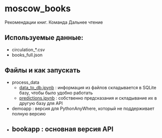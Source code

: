 # moscow_books

Рекомендации книг. Команда Дальнее чтение

## Используемые данные:

- circulation_*.csv
- books_full.json


## Файлы и как запускать

- process_data
  - [data_to_db.ipynb](https://github.com/dkbrz/moscow_books/blob/main/process_data/data_to_db.ipynb) : информация из файлов складывается в SQLite базу, чтобы было удобно работать
  - [predictions.ipynb](https://github.com/dkbrz/moscow_books/blob/main/process_data/predictions.ipynb) : собственно предсказания и складывание их в другую базу для API
- demoapp : версия для PythonAnyWhere, который не поддерживает полную версию
- bookapp : основная версия API
  - 
